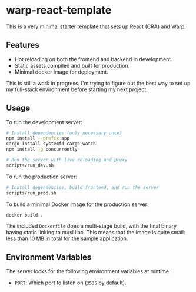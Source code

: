 # warp-react-template

This is a very minimal starter template that sets up React (CRA) and Warp.

## Features

- Hot reloading on both the frontend and backend in development.
- Static assets compiled and built for production.
- Minimal docker image for deployment.

This is still a work in progress. I'm trying to figure out the best way to set
up my full-stack environment before starting my next project.

## Usage

To run the development server:

```bash
# Install dependencies (only necessary once)
npm install --prefix app
cargo install systemfd cargo-watch
npm install -g concurrently

# Run the server with live reloading and proxy
scripts/run_dev.sh
```

To run the production server:

```bash
# Install dependencies, build frontend, and run the server
scripts/run_prod.sh
```

To build a minimal Docker image for the production server:

```bash
docker build .
```

The included `Dockerfile` does a multi-stage build, with the final binary
having static linking to musl libc. This means that the image is quite small:
less than 10 MB in total for the sample application.

## Environment Variables

The server looks for the following environment variables at runtime:

- `PORT`: Which port to listen on (`3535` by default).
